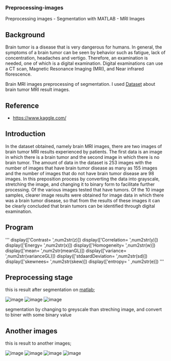 ### Preprocessing-images
Preprocessing images - Segmentation with MATLAB - MRI Images

## Background
Brain tumor is a disease that is very dangerous for humans. In general, the symptoms of a brain tumor can be seen by behavior such as fatigue, lack of concentration, headaches and vertigo. Therefore, an examination is needed, one of which is a digital examination. Digital examinations can use a CT scan, Magnetic Resonance Imaging (MRI), and Near infrared florescence.

Brain MRI images preprocessing of segmentation. I used [Dataset](https://www.kaggle.com/navoneel/brain-mri-images-for-brain-tumor-detection) about brain tumor MRI result images.

## Reference
- https://www.kaggle.com/

## Introduction

In the dataset obtained, namely brain MRI images, there are two images of brain tumor MRI results experienced by patients. The first data is an image in which there is a brain tumor and the second image in which there is no brain tumor. The amount of data in the dataset is 253 images with the number of images that have brain tumor disease as many as 155 images and the number of images that do not have brain tumor disease are 98 images. In this preposition process by converting the data into grayscale, stretching the image, and changing it to binary form to facilitate further processing. Of the various images tested that have tumors. Of the 10 image samples, clearer image results were obtained for image data in which there was a brain tumor disease, so that from the results of these images it can be clearly concluded that brain tumors can be identified through digital examination.

## Program
'''
display(['Contrast= ',num2str(z)])
display(['Correlation= ',num2str(y)])
display(['Energy= ',num2str(x)])
display(['Homogeneity= ',num2str(w)])
display(['mean= ',num2str(meanGL)])
display(['variance= ',num2str(varianceGL)])
display(['stdaardDeviation= ',num2str(sd)])
display(['skewnees= ',num2str(skew)])
display(['entropy= ' ,num2str(e)])
'''

## Preprocessing stage 
this is result after segmentation on [matlab](https://www.mathworks.com/products/matlab.html);


![image](https://user-images.githubusercontent.com/110273737/209094272-c1c373a6-3b9f-4202-af7b-e96110352df7.png)
![image](https://user-images.githubusercontent.com/110273737/209094298-2fa6b1ad-d1d5-43dd-9a60-80eaf063f3e9.png)
![image](https://user-images.githubusercontent.com/110273737/209093980-a445fe8a-22ce-405e-9614-e2395282c2d9.png)


segmentation by changing to greyscale than streching image, and convert to biner with some binary value 

## Another images
this is result to another images;


![image](https://user-images.githubusercontent.com/110273737/212010251-7d918dfc-b145-4c2d-aa38-a3a24e4171d0.png)
![image](https://user-images.githubusercontent.com/110273737/212010493-ce362f99-11ea-488e-9c92-a9618fca32ed.png)
![image](https://user-images.githubusercontent.com/110273737/212010576-b4f5456d-a7b6-4a72-aa1c-4bfabc2ea0c6.png)
![image](https://user-images.githubusercontent.com/110273737/212010789-8e8b2d8f-d543-4d3d-ad4c-641aca157083.png)


